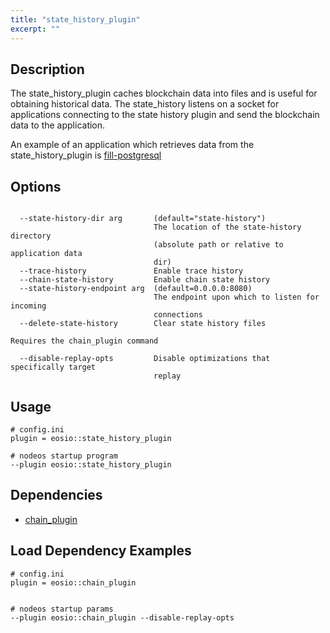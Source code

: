 ```yaml
---
title: "state_history_plugin"
excerpt: ""
---
```

## Description
The state_history_plugin caches blockchain data into files and is useful for obtaining historical data. The state_history listens on a socket for applications connecting to the state history plugin and send the blockchain data to the application.  

An example of an application which retrieves data from the state_history_plugin is [fill-postgresql](https://github.com/EOSIO/fill-postgresql)
## Options


```shell

  --state-history-dir arg       (default="state-history")
                                The location of the state-history directory
                                (absolute path or relative to application data
                                dir)
  --trace-history               Enable trace history
  --chain-state-history         Enable chain state history
  --state-history-endpoint arg  (default=0.0.0.0:8080)
                                The endpoint upon which to listen for incoming
                                connections
  --delete-state-history        Clear state history files

Requires the chain_plugin command

  --disable-replay-opts         Disable optimizations that specifically target
                                replay

```

## Usage


```shell
# config.ini
plugin = eosio::state_history_plugin

# nodeos startup program
--plugin eosio::state_history_plugin

```

## Dependencies
- [chain_plugin](doc:chain_plugin) 

## Load Dependency Examples

```shell
# config.ini
plugin = eosio::chain_plugin


# nodeos startup params
--plugin eosio::chain_plugin --disable-replay-opts
```
